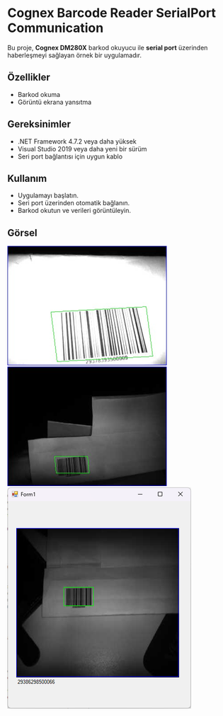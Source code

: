 # Cognex Barcode Reader SerialPort Communication

Bu proje, **Cognex DM280X** barkod okuyucu ile **serial port** üzerinden haberleşmeyi sağlayan örnek bir uygulamadır.

## Özellikler

- Barkod okuma
- Görüntü ekrana yansıtma

## Gereksinimler

- .NET Framework 4.7.2 veya daha yüksek
- Visual Studio 2019 veya daha yeni bir sürüm
- Seri port bağlantısı için uygun kablo

## Kullanım
- Uygulamayı başlatın.
- Seri port üzerinden otomatik bağlanın.
- Barkod okutun ve verileri görüntüleyin.

## Görsel
![Barkod Okuma](images/okuma_ekran.jpg)
![Barkod Okuma](images/okuma_ekran1.jpg)
![Barkod Okuma](images/okuma_ekran2.png)
